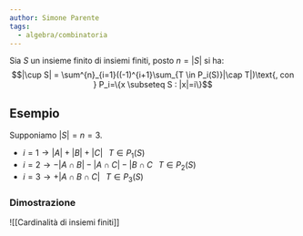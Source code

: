```yaml
---
author: Simone Parente
tags:
  - algebra/combinatoria
---
```



Sia $S$ un insieme finito di insiemi finiti, posto $n=|S|$ si ha:
$$|\cup S| = \sum^{n}_{i=1}((-1)^{i+1}\sum_{T \in P_i(S)}|\cap T|)\text{, con } P_i=\{x \subseteq S : |x|=i\}$$
## Esempio
Supponiamo $|S|=n=3$.
- $i=1 \rightarrow  |A| + |B| + |C| \; \; \; T \in P_1(S)$
- $i=2 \rightarrow -|A \cap B| - |A \cap C| - |B \cap C \; \; \; T \in P_2(S)$
- $i=3 \rightarrow + |A \cap B \cap C| \; \; \; T \in P_3(S)$
### Dimostrazione
![[Cardinalità di insiemi finiti]]